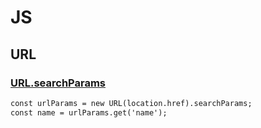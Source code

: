 # JS

## URL
### [URL.searchParams](https://developer.mozilla.org/ko/docs/Web/API/URL/searchParams)
```html
const urlParams = new URL(location.href).searchParams;
const name = urlParams.get('name');
```